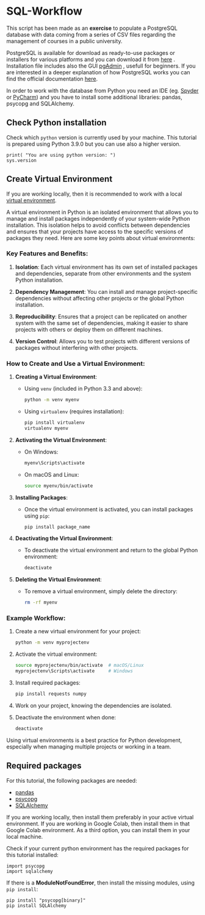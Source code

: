# SQL-Workflow
This script has been made as an **exercise** to populate a PostgreSQL database with data coming from a series of CSV files regarding the management of courses in a public university.

PostgreSQL is available for download as ready-to-use packages or installers for various platforms and you can download it from [here](https://www.postgresql.org/download/) . Installation file includes also the GUI [pgAdmin](https://www.pgadmin.org/) , usefull for beginners. If you are interested in a deeper explanation of how PostgreSQL works you can find the official documentation [here](https://www.postgresql.org/docs/16/index.html).

In order to work with the database from Python you need an IDE (eg. [Spyder](https://www.spyder-ide.org/) or [PyCharm](https://www.jetbrains.com/pycharm/)) and you have to install some additional libraries: pandas, psycopg and SQLAlchemy.

## Check Python installation
Check which `python` version is currently used by your machine. This tutorial is prepared using Python 3.9.0 but you can use also a higher version.

```import sys
print( "You are using python version: ")
sys.version
```
## Create Virtual Environment
If you are working locally, then it is recommended to work with a local [virtual environment](https://docs.python.org/3/library/venv.html).

A virtual environment in Python is an isolated environment that allows you to manage and install packages independently of your system-wide Python installation. This isolation helps to avoid conflicts between dependencies and ensures that your projects have access to the specific versions of packages they need. Here are some key points about virtual environments:

### Key Features and Benefits:

1. **Isolation**: Each virtual environment has its own set of installed packages and dependencies, separate from other environments and the system Python installation.

2. **Dependency Management**: You can install and manage project-specific dependencies without affecting other projects or the global Python installation.

3. **Reproducibility**: Ensures that a project can be replicated on another system with the same set of dependencies, making it easier to share projects with others or deploy them on different machines.

4. **Version Control**: Allows you to test projects with different versions of packages without interfering with other projects.

### How to Create and Use a Virtual Environment:

1. **Creating a Virtual Environment**:
   - Using `venv` (included in Python 3.3 and above):
     ```sh
     python -m venv myenv
     ```
   - Using `virtualenv` (requires installation):
     ```sh
     pip install virtualenv
     virtualenv myenv
     ```

2. **Activating the Virtual Environment**:
   - On Windows:
     ```sh
     myenv\Scripts\activate
     ```
   - On macOS and Linux:
     ```sh
     source myenv/bin/activate
     ```

3. **Installing Packages**:
   - Once the virtual environment is activated, you can install packages using `pip`:
     ```sh
     pip install package_name
     ```

4. **Deactivating the Virtual Environment**:
   - To deactivate the virtual environment and return to the global Python environment:
     ```sh
     deactivate
     ```

5. **Deleting the Virtual Environment**:
   - To remove a virtual environment, simply delete the directory:
     ```sh
     rm -rf myenv
     ```

### Example Workflow:

1. Create a new virtual environment for your project:
   ```sh
   python -m venv myprojectenv
   ```

2. Activate the virtual environment:
   ```sh
   source myprojectenv/bin/activate  # macOS/Linux
   myprojectenv\Scripts\activate     # Windows
   ```

3. Install required packages:
   ```sh
   pip install requests numpy
   ```

4. Work on your project, knowing the dependencies are isolated.

5. Deactivate the environment when done:
   ```sh
   deactivate
   ```

Using virtual environments is a best practice for Python development, especially when managing multiple projects or working in a team.

## Required packages
For this tutorial, the following packages are needed:
- [pandas](https://pandas.pydata.org/)
- [psycopg](https://www.psycopg.org/)
- [SQLAlchemy](https://www.sqlalchemy.org/)

If you are working locally, then install them preferably in your active virtual environment. If you are working in Google Colab, then install them in that Google Colab environment. As a third option, you can install them in your local machine.

Check if your current python environment has the required packages for this tutorial installed:

```import pandas
import psycopg
import sqlalchemy
```

If there is a **ModuleNotFoundError**, then install the missing modules, using `pip install`:

```pip install pandas
pip install "psycopg[binary]"
pip install SQLAlchemy
```

